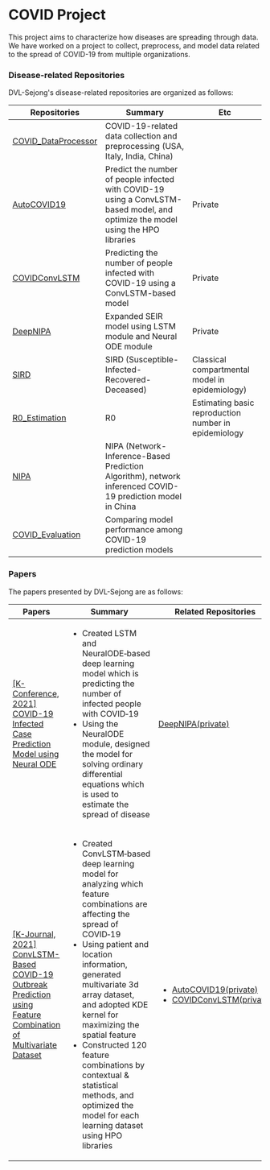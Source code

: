 # COVID Project

This project aims to characterize how diseases are spreading through data. We have worked on a project to collect, preprocess, and model data related to the spread of COVID-19 from multiple organizations.



### Disease-related Repositories

DVL-Sejong's disease-related repositories are organized as follows:

| Repositories                                                 | Summary                                                      | Etc                                                  |
| ------------------------------------------------------------ | ------------------------------------------------------------ | ---------------------------------------------------- |
| [COVID_DataProcessor](https://github.com/DVL-Sejong/COVID_DataProcessor) | COVID-19-related data collection and preprocessing (USA, Italy, India, China) |                                                      |
| [AutoCOVID19](https://github.com/DVL-Sejong/AutoCOVID19) | Predict the number of people infected with COVID-19 using a ConvLSTM-based model, and optimize the model using the HPO libraries | Private                                              |
| [COVIDConvLSTM](https://github.com/DVL-Sejong/COVIDConvLSTM) | Predicting the number of people infected with COVID-19 using a ConvLSTM-based model | Private                                              |
| [DeepNIPA](https://github.com/DVL-Sejong/DeepNIPA) | Expanded SEIR model using LSTM module and Neural ODE module  | Private                                              |
| [SIRD](https://github.com/DVL-Sejong/SIRD)        | SIRD (Susceptible-Infected-Recovered-Deceased)               | Classical compartmental model in epidemiology) |
| [R0_Estimation](https://github.com/DVL-Sejong/R0_Estimation) | R0                                                           | Estimating basic reproduction number in epidemiology |
| [NIPA](https://github.com/DVL-Sejong/NIPA)        | NIPA (Network-Inference-Based Prediction Algorithm), network inferenced COVID-19 prediction model in China |                                                      |
| [COVID_Evaluation](https://github.com/DVL-Sejong/COVID_Evaluation) | Comparing model performance among COVID-19 prediction models |                                                      |



### Papers

The papers presented by DVL-Sejong are as follows:

| Papers                                                       | Summary                                                      | Related Repositories                                         |
| ------------------------------------------------------------ | ------------------------------------------------------------ | ------------------------------------------------------------ |
| [[K-Conference, 2021] COVID-19 Infected Case Prediction Model using Neural ODE](https://www.dbpia.co.kr/journal/articleDetail?nodeId=NODE10583048) | <ul><li>Created LSTM and NeuralODE‑based deep learning model which is predicting the number of infected people with COVID‑19</li><li>Using the NeuralODE module, designed the model for solving ordinary differential equations which is used to estimate the spread of disease</li></ul> | [DeepNIPA(private)](https://github.com/DVL-Sejong/DeepNIPA) |
| [[K-Journal, 2021] ConvLSTM-Based COVID-19 Outbreak Prediction using Feature Combination of Multivariate Dataset](https://www.dbpia.co.kr/Journal/articleDetail?nodeId=NODE10545774) | <ul><li>Created ConvLSTM‑based deep learning model for analyzing which feature combinations are affecting the spread of COVID‑19</li><li>Using patient and location information, generated multivariate 3d array dataset, and adopted KDE kernel for maximizing the spatial feature</li><li>Constructed 120 feature combinations by contextual & statistical methods, and optimized the model for each learning dataset using HPO libraries</li></ul> | <ul><li>[AutoCOVID19(private)](https://github.com/DVL-Sejong/AutoCOVID19)</li><li>[COVIDConvLSTM(private)](https://github.com/DVL-Sejong/COVIDConvLSTM)</li></ul> |

